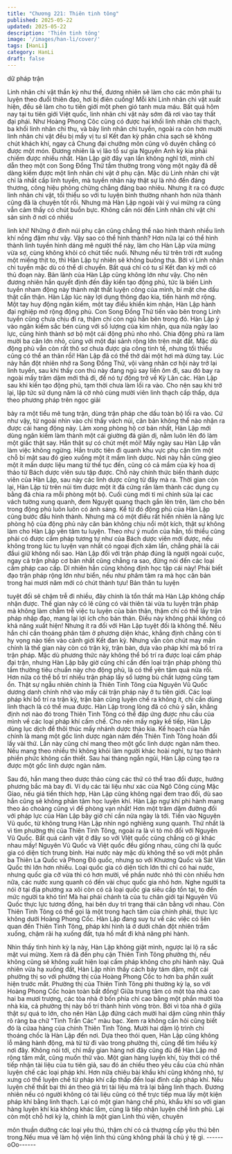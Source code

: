 ```yaml
---
title: "Chương 221: Thiên tinh tông"
published: 2025-05-22
updated: 2025-05-22
description: 'Thiên tinh tông'
image: '/images/han-li/cover/'
tags: [HanLi]
category: HanLi
draft: false
---
```


dữ pháp trận

Linh nhãn chi vật thần kỳ như thế, đương nhiên sẽ làm cho các
môn phái tu luyện theo đuổi thiên đạo, hơi bị điên cuồng! Mỗi khi
Linh nhãn chi vật xuất hiện, đều sẽ làm cho tu tiên giới một phen
gió tanh mưa máu.
Bất quá hôm nay tại tu tiên giới Việt quốc, linh nhãn chi vật này
sớm đã rơi vào tay thất đại phái.
Như Hoàng Phong Côc cũng có được hai khối linh nhãn chi
thạch, ba khối linh nhãn chi thụ, và bảy linh nhãn chi tuyền, ngoài
ra còn hơn mười linh nhãn chi vật đều bị mấy vị tu sĩ Kết đan kỳ
phân chia sạch sẽ không chút khách khí, ngay cả Chung đại
chưởng môn cũng vô duyên chẳng có được một món.
Đương nhiên là vị lão tổ sư gia Nguyên Anh kỳ kia phải chiếm
được nhiều nhất.
Hàn Lập giờ đây vạn lần không nghĩ tới, mình chỉ dẫn theo một
con Song Đồng Thử tầm thường trong vòng một ngày đã dễ dàng
kiếm được một linh nhãn chi vật ở phụ cận.
Mặc dù Linh nhãn chi vật chỉ là nhất cấp linh tuyền, mà tuyền
nhãn này thật sự là nhỏ đến đáng thương, công hiệu phỏng
chừng chẳng đáng bao nhiêu. Nhưng ít ra có được linh nhãn chi
vật, tối thiểu so với tu luyện bình thường nhanh hơn nửa thành
cũng đã là chuyện tốt rồi.
Nhưng mà Hàn Lập ngoài vài ý vui mừng ra cũng vẫn cảm thấy
có chút buồn bực.
Không cần nói đến Linh nhãn chi vật chỉ sản sinh ở nơi có nhiều

linh khí! Những ở đỉnh núi phụ cận cũng chẳng thể nào hình
thành nhiều linh khí nồng đậm như vậy. Vậy sao có thể hình
thành? Hơn nữa lại có thể hình thành linh tuyền hình dáng mê
người thế này, làm cho Hàn Lập vừa mừng vừa sợ, cùng không
khỏi có chút tiếc nuối.
Nhưng nếu từ trên trời rớt xuống một miếng thịt to, thì Hàn Lập tự
nhiên sẽ không buông tha.
Bởi vì Linh nhãn chi tuyền mặc dù có thể di chuyển. Bất quá chỉ
có tu sĩ Kết đan kỳ mới có thủ đoạn này. Bản lãnh của Hàn Lập
cũng không lớn như vậy. Cho nên đương nhiên hắn quyết định
đến đây kiến tạo động phủ, tức là biến Linh tuyền nham động này
thành mật thất luyện công của mình, bí mật che dấu thật cẩn
thận.
Hàn Lập lúc này lợi dụng thông đạo kia, tiến hành mở rộng.
Một tay huy động ngân kiếm, một tay điều khiển kim nhận, Hàn
Lập hành đại nghiệp mở rộng động phủ. Con Song Đồng Thử tiến
vào bên trong Linh tuyền cũng chưa chịu đi ra, thậm chí còn ngủ
hẳn bên trong đó.
Hàn Lập ỷ vào ngân kiếm sắc bén cùng với số lượng của kim
nhận, qua nửa ngày lao lực, cũng hình thành sơ bộ một cái động
phủ nho nhỏ. Chia động phủ ra làm mười ba căn lớn nhỏ, cùng
với một đại sảnh rộng lớn trên mặt đất.
Mặc dù động phủ vẫn còn rất thô sơ chưa được gia công tinh tế,
nhưng tối thiểu cũng có thể an thân rồi! Hàn Lập đã có thể thở dài
một hơi mà dừng tay.
Lúc này hắn đột nhiên nhớ ra Song Đồng Thử, vội vàng nhân cơ
hội này trở lại linh tuyền, sau khi thấy con thú này đang ngủ say
liền ôm đi, sau đó bay ra ngoài mấy trăm dặm mới thả đi, để nó tự
động trở về Kỳ Lân các.
Hàn Lập sau khi kiến tạo động phủ, tạm thời chưa làm lối ra vào.
Cho nên sau khi trở lại, lập tức sử dụng năm lá cờ nhỏ cùng mười
viên linh thạch cấp thấp, dựa theo phương pháp trên ngọc giải

bày ra một tiểu mê tung trận, dùng trận pháp che dấu toàn bộ lối
ra vào. Cứ như vậy, từ ngoài nhìn vào chỉ thấy vách núi, căn bản
không thể nào nhận ra được cái hang động này.
Làm xong phòng hộ cơ bản nhất, Hàn Lập mới dùng ngân kiếm
làm thành một cái giường đá giản dị, nằm luôn lên đó làm một
giấc thật say. Hắn thật sự có chút mệt mỏi!
Mấy ngày sau Hàn Lập vẫn làm việc không ngừng.
Hắn trước tiên đi quanh khu vực phụ cận tìm một chỗ bí mật sau
đó gieo xuống một ít mầm linh dược.
Nơi này hắn cũng gieo một ít mần dược liệu mang từ thế tục đến,
cũng có cả mầm của kỳ hoa dị thảo từ Bách dược viên sưu tập
được. Chỗ này chính thức biến thành dược viên của Hàn Lập,
sau này các linh dược cũng từ đây mà ra.
Thời gian còn lại, Hàn Lập từ trên núi tìm được một ít đá cứng rắn
làm thành các dụng cụ bằng đá chia ra mỗi phòng một bộ. Cuối
cùng mới tỉ mỉ chỉnh sửa lại các vách tường xung quanh, đem
Nguyệt quang thạch gắn lên trên, làm cho bên trong động phủ
luôn luôn có ánh sáng.
Kể từ đó động phủ của Hàn Lập cũng bước đầu hình thành.
Nhưng mà có một điều rất hiển nhiên là năng lực phòng hộ của
động phủ này căn bản không chịu nổi một kích, thật sự không làm
cho Hàn Lập yên tâm tu luyện. Theo như ý muốn của hắn, tối
thiểu cũng phải có được cấm pháp tương tự như của Bách dược
viên mới được, nếu không trong lúc tu luyện vạn nhất có ngoại
địch xâm lấn, chẳng phải là cái đầui giữ không nổi sao.
Hàn Lập đối với trận pháp đúng là người ngoài cuộc, ngay cả trận
pháp cơ bản nhất cũng chẳng ra sao, đừng nói đến các loại cấm
pháp cao cấp.
Dĩ nhiên hắn cũng không định học tập cái này! Phải biết đạo trận
pháp rộng lớn như biển, nếu như phâm tâm ra mà học căn bản
trong hai mươi năm mới có chút thành tựu! Bản thân tu luyện

tuyệt đối sẽ chậm trễ đi nhiều, đây chính là tổn thất mà Hàn Lập
không chấp nhận được.
Thế gian này có lẽ cũng có vài thiên tài vừa tu luyện trận pháp mà
không làm chẫm trễ việc tu luyện của bản thân, thậm chí có thể
lấy trận pháp nhập đạo, mang lại lợi ích cho bản thân.
Điều này không phải không có khả năng xuất hiện! Nhưng ít ra
đối với Hàn Lập tuyệt đối là không thể.
Nếu hắn chỉ cần thoáng phân tâm ở phương diện khác, khẳng
định chẳng còn tí hy vọng nào tiến vào cảnh giới Kết đan kỳ.
Nhưng vẫn còn chút may mắn chính là thế gian này còn có trận
kỳ, trận bàn, dựa vào pháp khí mà bố trí ra trận pháp.
Mặc dù phương thức này không thể bố trí ra được loại cấm pháp
đại trận, nhưng Hàn Lập bây giờ cũng chỉ cần đến loại trận pháp
phòng thủ tầm thường tiêu chuẩn này cho động phủ, là có thể yên
tâm quá nửa rồi. Hơn nữa có thể bố trí nhiều trận pháp lấy số
lượng bù chất lượng cũng tạm ổn.
Thật sự ngẫu nhiên chính là Thiên Tinh Tông của Nguyên Vũ
Quốc dương danh chính nhờ vào mấy cái trận pháp này ở tu tiên
giới. Các loại pháp khí bố trí ra trận kỳ, trận bàn cũng luyện chế ra
không ít, chỉ cần dùng linh thạch là có thể mua được.
Hàn Lập trong lòng đã có chủ ý sẵn, khẳng định nơi nào đó trong
Thiên Tinh Tông có thể đáp ứng được nhu cầu của mình về các
loại pháp khí cấm chế.
Cho nên mấy ngày kế tiếp, Hàn Lập dùng lục dịch để thôi thúc
mấy nhánh dược thảo kia. Kế hoạch của hắn chính là mang một
gốc linh dược ngàn năm đến Thiên Tinh Tông hoán đổi lấy vài
thứ. Lần này cũng chỉ mang theo một gốc linh dược ngàn năm
theo. Nếu mang theo nhiều thì không khỏi làm người khác hoài
nghi, tự tạo thành phiền phức không cần thiết.
Sau hai tháng ngắn ngủi, Hàn Lập cũng tạo ra được một gốc linh
dược ngàn năm.

Sau đó, hắn mang theo dược thảo cùng các thứ có thể trao đổi
được, hướng phương bắc mà bay đi. Ví dụ các tài liệu như xác
của Ngô Công cùng Mặc Giao, nếu giá tiền thích hợp, Hàn Lập
cũng không ngại đem trao đổi, dù sao hắn cũng sẽ không phân
tâm học luyện khí.
Hàn Lập ngự khí phi hành mang theo áo choàng cũng vì đề
phòng vạn nhất!
Hơn một trăm dặm đường đối với pháp lực của Hàn Lập bây giờ
chỉ cần nửa ngày là tới.
Tiến vào Nguyên Vũ quốc, từ không trung Hàn Lập nhìn ngó
nghiêng xung quanh. Thứ nhất là vì tìm phường thị của Thiên
Tinh Tông, ngoài ra là vì tò mò đối với Nguyên Vũ Quốc. Bất quá
cảnh vật ở đây so với VIệt quốc cũng chẳng có gì khác nhau mấy!
Nguyên Vũ Quốc và Việt quốc đều giống nhau, cũng chỉ là quốc
gia có diện tích trung bình.
Hai nước này mặc dù không thể so với một phần ba Thiên La
Quốc và Phong Đô quốc, nhưng so với Khương Quốc và Sát Vân
Quốc thì lớn hơn nhiều.
Loại quốc gia có diện tích lớn thì chỉ có hai nước, nhưng quốc gia
cỡ vừa thì có hơn mười, về phần nước nhỏ thì còn nhiều hơn
nữa, các nước xung quanh có đến vài chục quốc gia nhỏ hơn.
Nghe người ta nói ở tại địa phương xa xôi còn có cả loại quốc gia
siêu cấp tồn tại, to đến mức người ta khó tin!
Mà hai phái chánh tà của tu chân giới tại Nguyên Vũ Quốc thực
lực tương đồng, hai bên duy trì trạng thái cân bằng với nhau. Còn
Thiên Tinh Tông có thể gọi là một trong hạch tâm của chính phái,
thực lực không dưới Hoàng Phong Cốc.
Hàn Lập đang suy tư về các việc có liên quan đến Thiên Tinh
Tông, pháp khí hình lá ở dưới chân đột nhiên trầm xuống, chậm
rãi hạ xuống đất, tựa hồ mất đi khả năng phi hành.

Nhìn thấy tình hình kỳ lạ này, Hàn Lập không giật mình, ngược lại
lộ ra sắc mặt vui mừng. Xem rã đã đến phụ cận Thiên Tinh Tông
phường thị, nếu không cũng sẽ không xuất hiện loại cấm pháp
không cho phi hành này.
Quả nhiên vừa hạ xuống đất, Hàn Lập nhìn thấy cách bảy tám
dặm, một cái phường thị so với phường thị của Hoàng Phong Cốc
to hơn ba phần xuất hiện trước mắt.
Phường thị của Thiên Tinh Tông phi thường kỳ lạ, so với Hoàng
Phong Cốc hoàn toàn bất đồng! Giữa trung tâm có một tòa nhà
cao hai ba mươi trượng, các tòa nhà ở bốn phía chỉ cao bằng một
phần mười tòa nhà kia, cả phường thị này bố trí thành hình vòng
tròn.
Bởi vì tòa nhà ở giữa thật sự quá to lớn, cho nên Hàn Lập đứng
cách mười hai dặm cũng nhìn thấy rõ ràng ba chữ "Tinh Trần
Các" màu bạc. Xem ra không cần hỏi cũng biết đó là cửaa hàng
của chính Thiên Tinh Tông.
Mười hai dặm lộ trình chỉ thoáng chốc là Hàn Lập đến nơi.
Dựa theo thói quen, Hàn Lập cũng không lỗ mãng hành động, mà
từ từ đi vào trong phường thị, cũng để tìm hiểu kỹ nơi đây.
Không nói tới, chỉ mấy gian hàng nơi đây cũng đủ để Hàn Lập mở
rộng tầm mắt, cũng muốn thử vào.
Một gian hàng luyện khí, tùy thời có thể tiếp nhận tài liệu của tu
tiên giả, sau đó án chiếu theo yêu cầu của chủ nhân luyện chế
các loại pháp khí. Hơn nữa chiêu bài khẩu khí cũng không nhỏ, tự
xưng có thể luyện chế từ pháp khí cấp thấp đến loại đỉnh cấp
pháp khí. Nếu luyện chế thất bại thì án theo giá trị tài liệu mà trả
lại bằng linh thạch. Đương nhiên nếu có người không có tài liệu
cũng có thể trực tiếp mua lấy một kiện pháp khí bằng linh thạch.
Lại có một gian hàng chế phù, khẩu khí so với gian hàng luyện
khí kia không khác lắm, cũng là tiếp nhận luyện chế linh phù.
Lại còn một chỗ hơi kỳ lạ, chính là một gian Linh thú viện, chuyên

môn thuần dưỡng các loại yêu thú, thậm chí có cả thượng cấp
yêu thú bên trong.Nếu mua về làm hộ viện linh thú cũng không
phải là chủ ý tệ gì.
------oOo------
